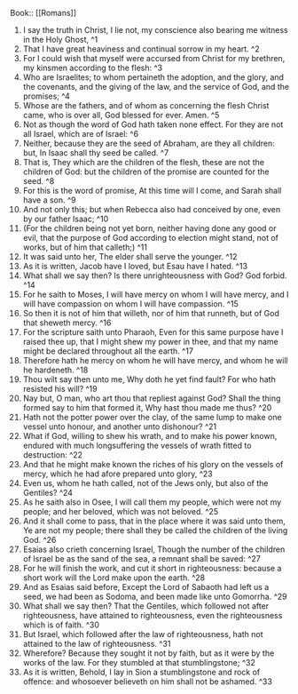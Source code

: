  Book:: [[Romans]]
 1. I say the truth in Christ, I lie not, my conscience also bearing me witness in the Holy Ghost, ^1
 2. That I have great heaviness and continual sorrow in my heart. ^2
 3. For I could wish that myself were accursed from Christ for my brethren, my kinsmen according to the flesh: ^3
 4. Who are Israelites; to whom pertaineth the adoption, and the glory, and the covenants, and the giving of the law, and the service of God, and the promises; ^4
 5. Whose are the fathers, and of whom as concerning the flesh Christ came, who is over all, God blessed for ever. Amen. ^5
 6. Not as though the word of God hath taken none effect. For they are not all Israel, which are of Israel: ^6
 7. Neither, because they are the seed of Abraham, are they all children: but, In Isaac shall thy seed be called. ^7
 8. That is, They which are the children of the flesh, these are not the children of God: but the children of the promise are counted for the seed. ^8
 9. For this is the word of promise, At this time will I come, and Sarah shall have a son. ^9
 10. And not only this; but when Rebecca also had conceived by one, even by our father Isaac; ^10
 11. (For the children being not yet born, neither having done any good or evil, that the purpose of God according to election might stand, not of works, but of him that calleth;) ^11
 12. It was said unto her, The elder shall serve the younger. ^12
 13. As it is written, Jacob have I loved, but Esau have I hated. ^13
 14. What shall we say then? Is there unrighteousness with God? God forbid. ^14
 15. For he saith to Moses, I will have mercy on whom I will have mercy, and I will have compassion on whom I will have compassion. ^15
 16. So then it is not of him that willeth, nor of him that runneth, but of God that sheweth mercy. ^16
 17. For the scripture saith unto Pharaoh, Even for this same purpose have I raised thee up, that I might shew my power in thee, and that my name might be declared throughout all the earth. ^17
 18. Therefore hath he mercy on whom he will have mercy, and whom he will he hardeneth. ^18
 19. Thou wilt say then unto me, Why doth he yet find fault? For who hath resisted his will? ^19
 20. Nay but, O man, who art thou that repliest against God? Shall the thing formed say to him that formed it, Why hast thou made me thus? ^20
 21. Hath not the potter power over the clay, of the same lump to make one vessel unto honour, and another unto dishonour? ^21
 22. What if God, willing to shew his wrath, and to make his power known, endured with much longsuffering the vessels of wrath fitted to destruction: ^22
 23. And that he might make known the riches of his glory on the vessels of mercy, which he had afore prepared unto glory, ^23
 24. Even us, whom he hath called, not of the Jews only, but also of the Gentiles? ^24
 25. As he saith also in Osee, I will call them my people, which were not my people; and her beloved, which was not beloved. ^25
 26. And it shall come to pass, that in the place where it was said unto them, Ye are not my people; there shall they be called the children of the living God. ^26
 27. Esaias also crieth concerning Israel, Though the number of the children of Israel be as the sand of the sea, a remnant shall be saved: ^27
 28. For he will finish the work, and cut it short in righteousness: because a short work will the Lord make upon the earth. ^28
 29. And as Esaias said before, Except the Lord of Sabaoth had left us a seed, we had been as Sodoma, and been made like unto Gomorrha. ^29
 30. What shall we say then? That the Gentiles, which followed not after righteousness, have attained to righteousness, even the righteousness which is of faith. ^30
 31. But Israel, which followed after the law of righteousness, hath not attained to the law of righteousness. ^31
 32. Wherefore? Because they sought it not by faith, but as it were by the works of the law. For they stumbled at that stumblingstone; ^32
 33. As it is written, Behold, I lay in Sion a stumblingstone and rock of offence: and whosoever believeth on him shall not be ashamed. ^33
